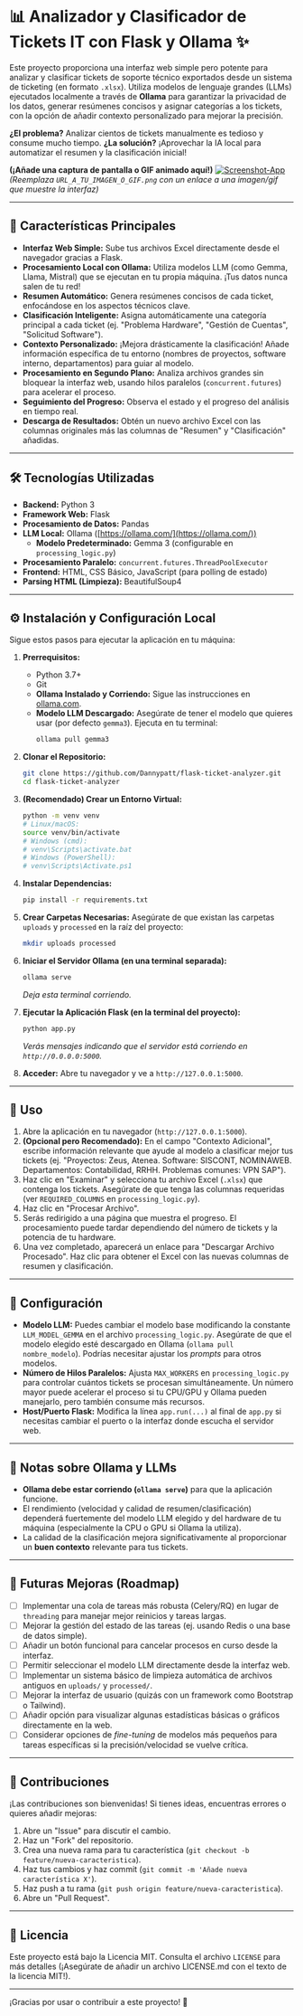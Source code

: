 # 📊 Analizador y Clasificador de Tickets IT con Flask y Ollama ✨

Este proyecto proporciona una interfaz web simple pero potente para analizar y clasificar tickets de soporte técnico exportados desde un sistema de ticketing (en formato `.xlsx`). Utiliza modelos de lenguaje grandes (LLMs) ejecutados localmente a través de **Ollama** para garantizar la privacidad de los datos, generar resúmenes concisos y asignar categorías a los tickets, con la opción de añadir contexto personalizado para mejorar la precisión.

**¿El problema?** Analizar cientos de tickets manualmente es tedioso y consume mucho tiempo.
**¿La solución?** ¡Aprovechar la IA local para automatizar el resumen y la clasificación inicial!

**(¡Añade una captura de pantalla o GIF animado aquí!)**
[![Screenshot-App](URL_A_TU_IMAGEN_O_GIF.png)](URL_A_TU_IMAGEN_O_GIF.png)
*(Reemplaza `URL_A_TU_IMAGEN_O_GIF.png` con un enlace a una imagen/gif que muestre la interfaz)*

---

## 🚀 Características Principales

*   **Interfaz Web Simple:** Sube tus archivos Excel directamente desde el navegador gracias a Flask.
*   **Procesamiento Local con Ollama:** Utiliza modelos LLM (como Gemma, Llama, Mistral) que se ejecutan en tu propia máquina. ¡Tus datos nunca salen de tu red!
*   **Resumen Automático:** Genera resúmenes concisos de cada ticket, enfocándose en los aspectos técnicos clave.
*   **Clasificación Inteligente:** Asigna automáticamente una categoría principal a cada ticket (ej. "Problema Hardware", "Gestión de Cuentas", "Solicitud Software").
*   **Contexto Personalizado:** ¡Mejora drásticamente la clasificación! Añade información específica de tu entorno (nombres de proyectos, software interno, departamentos) para guiar al modelo.
*   **Procesamiento en Segundo Plano:** Analiza archivos grandes sin bloquear la interfaz web, usando hilos paralelos (`concurrent.futures`) para acelerar el proceso.
*   **Seguimiento del Progreso:** Observa el estado y el progreso del análisis en tiempo real.
*   **Descarga de Resultados:** Obtén un nuevo archivo Excel con las columnas originales más las columnas de "Resumen" y "Clasificación" añadidas.

---

## 🛠️ Tecnologías Utilizadas

*   **Backend:** Python 3
*   **Framework Web:** Flask
*   **Procesamiento de Datos:** Pandas
*   **LLM Local:** Ollama ([https://ollama.com/](https://ollama.com/))
    *   **Modelo Predeterminado:** Gemma 3 (configurable en `processing_logic.py`)
*   **Procesamiento Paralelo:** `concurrent.futures.ThreadPoolExecutor`
*   **Frontend:** HTML, CSS Básico, JavaScript (para polling de estado)
*   **Parsing HTML (Limpieza):** BeautifulSoup4

---

## ⚙️ Instalación y Configuración Local

Sigue estos pasos para ejecutar la aplicación en tu máquina:

1.  **Prerrequisitos:**
    *   Python 3.7+
    *   Git
    *   **Ollama Instalado y Corriendo:** Sigue las instrucciones en [ollama.com](https://ollama.com/).
    *   **Modelo LLM Descargado:** Asegúrate de tener el modelo que quieres usar (por defecto `gemma3`). Ejecuta en tu terminal:
        ```bash
        ollama pull gemma3
        ```

2.  **Clonar el Repositorio:**
    ```bash
    git clone https://github.com/Dannypatt/flask-ticket-analyzer.git
    cd flask-ticket-analyzer
    ```

3.  **(Recomendado) Crear un Entorno Virtual:**
    ```bash
    python -m venv venv
    # Linux/macOS:
    source venv/bin/activate
    # Windows (cmd):
    # venv\Scripts\activate.bat
    # Windows (PowerShell):
    # venv\Scripts\Activate.ps1
    ```

4.  **Instalar Dependencias:**
    ```bash
    pip install -r requirements.txt
    ```

5.  **Crear Carpetas Necesarias:** Asegúrate de que existan las carpetas `uploads` y `processed` en la raíz del proyecto:
    ```bash
    mkdir uploads processed
    ```

6.  **Iniciar el Servidor Ollama (en una terminal separada):**
    ```bash
    ollama serve
    ```
    *Deja esta terminal corriendo.*

7.  **Ejecutar la Aplicación Flask (en la terminal del proyecto):**
    ```bash
    python app.py
    ```
    *Verás mensajes indicando que el servidor está corriendo en `http://0.0.0.0:5000`.*

8.  **Acceder:** Abre tu navegador y ve a `http://127.0.0.1:5000`.

---

## 📖 Uso

1.  Abre la aplicación en tu navegador (`http://127.0.0.1:5000`).
2.  **(Opcional pero Recomendado):** En el campo "Contexto Adicional", escribe información relevante que ayude al modelo a clasificar mejor tus tickets (ej. "Proyectos: Zeus, Atenea. Software: SISCONT, NOMINAWEB. Departamentos: Contabilidad, RRHH. Problemas comunes: VPN SAP").
3.  Haz clic en "Examinar" y selecciona tu archivo Excel (`.xlsx`) que contenga los tickets. Asegúrate de que tenga las columnas requeridas (ver `REQUIRED_COLUMNS` en `processing_logic.py`).
4.  Haz clic en "Procesar Archivo".
5.  Serás redirigido a una página que muestra el progreso. El procesamiento puede tardar dependiendo del número de tickets y la potencia de tu hardware.
6.  Una vez completado, aparecerá un enlace para "Descargar Archivo Procesado". Haz clic para obtener el Excel con las nuevas columnas de resumen y clasificación.

---

## 🔧 Configuración

*   **Modelo LLM:** Puedes cambiar el modelo base modificando la constante `LLM_MODEL_GEMMA` en el archivo `processing_logic.py`. Asegúrate de que el modelo elegido esté descargado en Ollama (`ollama pull nombre_modelo`). Podrías necesitar ajustar los *prompts* para otros modelos.
*   **Número de Hilos Paralelos:** Ajusta `MAX_WORKERS` en `processing_logic.py` para controlar cuántos tickets se procesan simultáneamente. Un número mayor puede acelerar el proceso si tu CPU/GPU y Ollama pueden manejarlo, pero también consume más recursos.
*   **Host/Puerto Flask:** Modifica la línea `app.run(...)` al final de `app.py` si necesitas cambiar el puerto o la interfaz donde escucha el servidor web.

---

## 🧠 Notas sobre Ollama y LLMs

*   **Ollama debe estar corriendo (`ollama serve`)** para que la aplicación funcione.
*   El rendimiento (velocidad y calidad de resumen/clasificación) dependerá fuertemente del modelo LLM elegido y del hardware de tu máquina (especialmente la CPU o GPU si Ollama la utiliza).
*   La calidad de la clasificación mejora significativamente al proporcionar un **buen contexto** relevante para tus tickets.

---

## 🌱 Futuras Mejoras (Roadmap)

*   [ ] Implementar una cola de tareas más robusta (Celery/RQ) en lugar de `threading` para manejar mejor reinicios y tareas largas.
*   [ ] Mejorar la gestión del estado de las tareas (ej. usando Redis o una base de datos simple).
*   [ ] Añadir un botón funcional para cancelar procesos en curso desde la interfaz.
*   [ ] Permitir seleccionar el modelo LLM directamente desde la interfaz web.
*   [ ] Implementar un sistema básico de limpieza automática de archivos antiguos en `uploads/` y `processed/`.
*   [ ] Mejorar la interfaz de usuario (quizás con un framework como Bootstrap o Tailwind).
*   [ ] Añadir opción para visualizar algunas estadísticas básicas o gráficos directamente en la web.
*   [ ] Considerar opciones de *fine-tuning* de modelos más pequeños para tareas específicas si la precisión/velocidad se vuelve crítica.

---

## 🤝 Contribuciones

¡Las contribuciones son bienvenidas! Si tienes ideas, encuentras errores o quieres añadir mejoras:

1.  Abre un "Issue" para discutir el cambio.
2.  Haz un "Fork" del repositorio.
3.  Crea una nueva rama para tu característica (`git checkout -b feature/nueva-caracteristica`).
4.  Haz tus cambios y haz commit (`git commit -m 'Añade nueva característica X'`).
5.  Haz push a tu rama (`git push origin feature/nueva-caracteristica`).
6.  Abre un "Pull Request".

---

## 📄 Licencia

Este proyecto está bajo la Licencia MIT. Consulta el archivo `LICENSE` para más detalles (¡Asegúrate de añadir un archivo LICENSE.md con el texto de la licencia MIT!).

---

¡Gracias por usar o contribuir a este proyecto! 🎉
